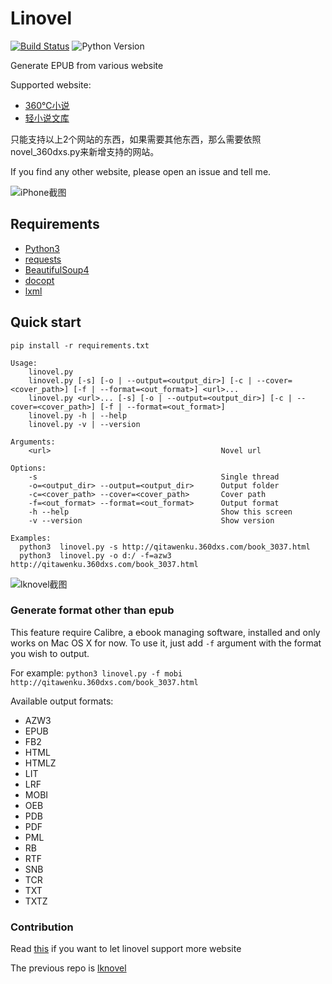 # Linovel

[![Build Status][image-1]][1]
![Python Version][image-2]

Generate EPUB from various website

Supported website:

- [360℃小说][2]
- [轻小说文库][3]

只能支持以上2个网站的东西，如果需要其他东西，那么需要依照novel_360dxs.py来新增支持的网站。

 If you find any other website, please open an issue and tell me.

![iPhone截图][image-3]

## Requirements

- [Python3][4]
- [requests][5]
- [BeautifulSoup4][6]
- [docopt][7]
- [lxml][8]

## Quick start
`pip install -r requirements.txt`

	Usage:
	    linovel.py
	    linovel.py [-s] [-o | --output=<output_dir>] [-c | --cover=<cover_path>] [-f | --format=<out_format>] <url>...
	    linovel.py <url>... [-s] [-o | --output=<output_dir>] [-c | --cover=<cover_path>] [-f | --format=<out_format>]
	    linovel.py -h | --help
	    linovel.py -v | --version
	
	Arguments:
	    <url>                                      Novel url
	
	Options:
	    -s                                         Single thread
	    -o=<output_dir> --output=<output_dir>      Output folder
	    -c=<cover_path> --cover=<cover_path>       Cover path
	    -f=<out_format> --format=<out_format>      Output format
	    -h --help                                  Show this screen
	    -v --version                               Show version
	
	Examples:
	  python3  linovel.py -s http://qitawenku.360dxs.com/book_3037.html
	  python3  linovel.py -o d:/ -f=azw3 http://qitawenku.360dxs.com/book_3037.html
![lknovel截图][image-4]

### Generate format other than epub
This feature require Calibre, a ebook managing software, installed and only works on Mac OS X for now. To use it, just add `-f` argument with the format you wish to output.

For example:
`python3 linovel.py -f mobi http://qitawenku.360dxs.com/book_3037.html`

Available output formats:
* AZW3
* EPUB
* FB2
* HTML
* HTMLZ
* LIT
* LRF
* MOBI
* OEB
* PDB
* PDF
* PML
* RB
* RTF
* SNB
* TCR
* TXT
* TXTZ

### Contribution

Read [this][9] if you want to let linovel support more website


The previous repo is [lknovel][10]

[1]:	https://travis-ci.org/bebound/linovel
[2]:	http://www.360dxs.com
[3]:	http://zhannei.baidu.com/cse/search?q=&s=135999764005104892&srt=dateModified&nsid=0&area=1
[4]:	http://www.python.org/getit/
[5]:	http://docs.python-requests.org/en/latest/
[6]:	http://www.crummy.com/software/BeautifulSoup/
[7]:	https://github.com/docopt/docopt
[8]:	http://lxml.de
[9]:	https://github.com/bebound/linovel/blob/master/CONTRIBUTION.md
[10]:	https://github.com/bebound/lknovel

[image-1]:	https://travis-ci.org/bebound/linovel.svg?branch=master
[image-2]:	https://img.shields.io/badge/python-3.4%203.5-blue.svg
[image-3]:	https://raw.github.com/bebound/linovel/master/screenShot/total.png
[image-4]:	https://raw.github.com/bebound/linovel/master/screenShot/2.png
